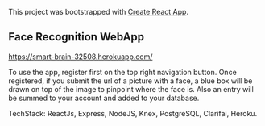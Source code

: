 This project was bootstrapped with [Create React App](https://github.com/facebook/create-react-app).

## Face Recognition WebApp 

 https://smart-brain-32508.herokuapp.com/
 
 To use the app, register first on the top right navigation button. Once registered, if you submit the url of a picture with a face, a blue box will be drawn on top of the image to pinpoint where the face is. Also an entry will be summed to your account and added to your database. 
 
 TechStack: ReactJs, Express, NodeJS, Knex, PostgreSQL, Clarifai, Heroku.
 

